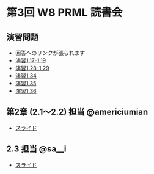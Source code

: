 第3回 W8 PRML 読書会
====

演習問題
----

- 回答へのリンクが張られます
- [演習1.17-1.19](https://github.com/daimatz/w8prml/blob/master/files/2012-10-02/ex1.17-1.19.pdf?raw=true)
- [演習1.28-1.29](https://github.com/daimatz/w8prml/blob/master/files/2012-10-02/prml1.28,29.pdf?raw=true)
- [演習1.34](https://github.com/daimatz/w8prml/blob/master/files/2012-10-02/PRML-1.34.pdf?raw=true)
- [演習1.35](https://github.com/daimatz/w8prml/blob/master/files/2012-10-02/ex1-35.pdf?raw=true)
- [演習1.36](https://github.com/daimatz/w8prml/blob/master/files/2012-10-02/PRML-1.36.JPG?raw=true)

第2章 (2.1～2.2) 担当 @americiumian
----
- [スライド](http://www.slideshare.net/TakutoKimura/prml21-22)

2.3 担当 @sa__i
----

- [スライド](http://www.slideshare.net/YuukiSaitoh/prml2-3)
